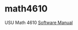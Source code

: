 
# math4610
USU Math 4610
[Software Manual](https://philipnelson5.github.io/math4610/SoftwareManual)
